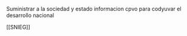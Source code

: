 Suministrar a la sociedad y estado informacion cpvo para codyuvar el desarrollo nacional

[[SNIEG]]

